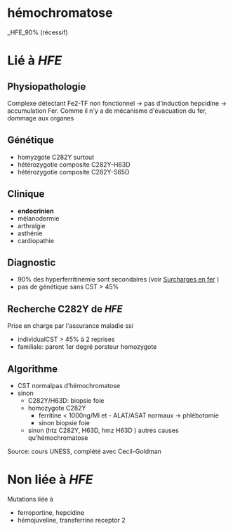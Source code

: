 # hémochromatose



_HFE_90% (récessif) 


# Lié à _HFE_



## Physiopathologie


Complexe détectant Fe2-TF non fonctionnel -> pas d'induction hepcidine -> accumulation Fer.
Comme il n'y a de mécanisme d'évacuation du fer, dommage aux organes 


## Génétique


- homyzgote C282Y surtout 
- hétérozygotie composite C282Y-H63D 
- hétérozygotie composite C282Y-S65D 


## Clinique


- **endocrinien** 
- mélanodermie 
- arthralgie 
- asthénie 
- cardiopathie 


## Diagnostic


- 90% des hyperferritinémie sont secondaires (voir [Surcharges en fer](#surcharges-en-fernorgmd) ) 
- pas de génétique sans CST > 45% 


## Recherche C282Y de _HFE_


Prise en charge par l'assurance maladie ssi 

- individualCST > 45% à 2 reprises 
- familiale: parent 1er degré porsteur homozygote 


## Algorithme


- CST normalpas d’hémochromatose 
- sinon 
    - C282Y/H63D: biopsie foie 
    - homozygote C282Y 
        - ferritine < 1000ng/Ml et - ALAT/ASAT normaux -> phlébotomie 
        - sinon biopsie foie 
    - sinon (htz C282Y, H63D, hmz H63D ) autres causes qu’hémochromatose 

Source: cours UNESS, complété avec Cecil-Goldman 


# Non liée à _HFE_


Mutations liée à 

- ferroportine, hepcidine 
- hémojuveline, transferrine receptor 2 

